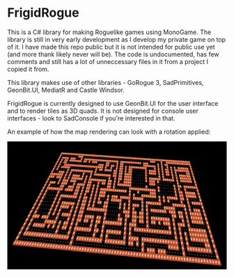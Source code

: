 # FrigidRogue
This is a C# library for making Roguelike games using MonoGame.  The library is still in very early development as I develop my private game on top of it.  I have made this repo public but it is not intended for public use yet (and more thank likely never will be).  The code is undocumented, has few comments and still has a lot of unneccessary files in it from a project I copied it from.

This library makes use of other libraries - GoRogue 3, SadPrimitives, GeonBit.UI, MediatR and Castle Windsor.

FrigidRogue is currently designed to use GeonBit.UI for the user interface and to render tiles as 3D quads.  It is not designed for console user interfaces - look to SadConsole if you're interested in that.

An example of how the map rendering can look with a rotation applied:

![Rendering](/Images/readme1.png)
